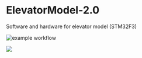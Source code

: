 # ElevatorModel-2.0
Software and hardware for elevator model (STM32F3)

![example workflow](https://github.com/github/docs/actions/workflows/main.yml/badge.svg)

![](https://github.com/DeltaVetal26/ElevatorModel-2.0/blob/main/readmeImages/demo.gif?raw=true)

